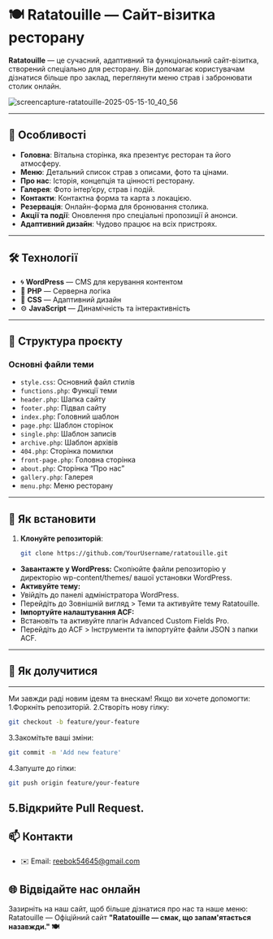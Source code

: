 # 🍽️ Ratatouille — Сайт-візитка ресторану

**Ratatouille** — це сучасний, адаптивний та функціональний сайт-візитка, створений спеціально для ресторану. Він допомагає користувачам дізнатися більше про заклад, переглянути меню страв і забронювати столик онлайн.

![screencapture-ratatouille-2025-05-15-10_40_56](https://github.com/user-attachments/assets/5d38e868-b5d6-40f0-a1fe-9ed881e1b7af)


---

## 🌟 Особливості

- **Головна**: Вітальна сторінка, яка презентує ресторан та його атмосферу.
- **Меню**: Детальний список страв з описами, фото та цінами.
- **Про нас**: Історія, концепція та цінності ресторану.
- **Галерея**: Фото інтер’єру, страв і подій.
- **Контакти**: Контактна форма та карта з локацією.
- **Резервація**: Онлайн-форма для бронювання столика.
- **Акції та події**: Оновлення про спеціальні пропозиції й анонси.
- **Адаптивний дизайн**: Чудово працює на всіх пристроях.

---

## 🛠️ Технології

- 🌀 **WordPress** — CMS для керування контентом  
- 🐘 **PHP** — Серверна логіка  
- 🎨 **CSS** — Адаптивний дизайн  
- ⚙️ **JavaScript** — Динамічність та інтерактивність

---

## 📂 Структура проєкту

### Основні файли теми

- `style.css`: Основний файл стилів
- `functions.php`: Функції теми
- `header.php`: Шапка сайту
- `footer.php`: Підвал сайту
- `index.php`: Головний шаблон
- `page.php`: Шаблон сторінок
- `single.php`: Шаблон записів
- `archive.php`: Шаблон архівів
- `404.php`: Сторінка помилки
- `front-page.php`: Головна сторінка
- `about.php`: Сторінка “Про нас”
- `gallery.php`: Галерея
- `menu.php`: Меню ресторану

---
## 🚀 Як встановити

1. **Клонуйте репозиторій**:
   ```bash
   git clone https://github.com/YourUsername/ratatouille.git
   ```
* **Завантажте у WordPress:** Скопіюйте файли репозиторію у директорію wp-content/themes/ вашої установки WordPress.
* **Активуйте тему:**
* Увійдіть до панелі адміністратора WordPress.
* Перейдіть до Зовнішній вигляд > Теми та активуйте тему Ratatouille.
* **Імпортуйте налаштування ACF:**
* Встановіть та активуйте плагін Advanced Custom Fields Pro.
* Перейдіть до ACF > Інструменти та імпортуйте файли JSON з папки ACF.
---
## 🤝 Як долучитися
---
Ми завжди раді новим ідеям та внескам! Якщо ви хочете допомогти:
1.Форкніть репозиторій.
2.Створіть нову гілку:
```bash
git checkout -b feature/your-feature
```
3.Закомітьте ваші зміни:
```bash
git commit -m 'Add new feature'
```
4.Запуште до гілки:
```bash
git push origin feature/your-feature
```
5.Відкрийте Pull Request.
---
## 📫 Контакти
* ✉️ Email: reebok54645@gmail.com
## 🌐 Відвідайте нас онлайн
Зазирніть на наш сайт, щоб більше дізнатися про нас та наше меню: Ratatouille — Офіційний сайт
**"Ratatouille — смак, що запам'ятається назавжди." 🍽️**
